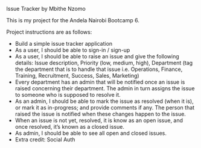 Issue Tracker by Mbithe Nzomo

This is my project for the Andela Nairobi Bootcamp 6. 

Project instructions are as follows:

- Build a simple issue tracker application
- As a user, I should be able to sign-in / sign-up
- As a user, I should be able to raise an issue and give the following details: Issue description, Priority (low, medium, high), Department (tag the department that is to handle that issue i.e. Operations, Finance, Training, Recruitment, Success, Sales, Marketing)
- Every department has an admin that will be notified once an issue is raised concerning their department. The admin in turn assigns the issue to someone who is supposed to resolve it.
- As an admin, I should be able to mark the issue as resolved (when it is), or mark it as in-progress; and provide comments if any. The person that raised the issue is notified when these changes happen to the issue.
- When an issue is not yet, resolved, it is know as an open issue, and once resolved, it’s known as a closed issue.
- As admin, I should be able to see all open and closed issues.
- Extra credit: Social Auth


